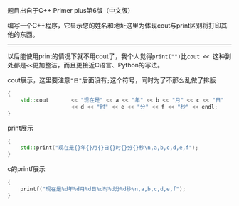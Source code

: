 题目出自于C++ Primer plus第6版（中文版）

编写一个C++程序，~~它显示您的姓名和地址~~这里为体现cout与print区别将打印其他的东西。

---

以后能使用print的情况下就不用cout了，我个人觉得`print("")`比`cout << `这种到处都是`<<`更加整洁，而且更接近C语言、Python的写法。

cout展示，这里要注意`"日"`后面没有`;`这个符号，同时为了不那么乱做了排版
```cpp
{
    std::cout       << "现在是" << a << "年" << b << "月" << c << "日"
                    << d << "时" << e << "分" << f << "秒" << endl;
}
```

print展示
```cpp
{
    std::print("现在是{}年{}月{}日{}时{}分{}秒\n,a,b,c,d,e,f");
}
```

c的printf展示
```c
{
    printf("现在是%d年%d月%d日%d时%d分%d秒\n,a,b,c,d,e,f");
}
```